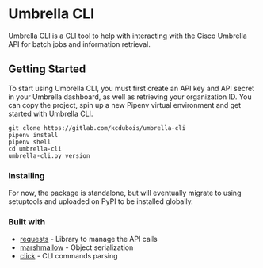# Umbrella CLI

Umbrella CLI is a CLI tool to help with interacting with the Cisco Umbrella API for batch jobs and information retrieval.

## Getting Started

To start using Umbrella CLI, you must first create an API key and API secret in your Umbrella dashboard, as well as retrieving your organization ID. You can copy the project, spin up a new Pipenv virtual environment and get started with Umbrella CLI.

```
git clone https://gitlab.com/kcdubois/umbrella-cli
pipenv install
pipenv shell
cd umbrella-cli
umbrella-cli.py version
```

### Installing

For now, the package is standalone, but will eventually migrate to using setuptools and uploaded on PyPI to be installed globally.



### Built with

* [requests](https://2.python-requests.org/en/master/) - Library to manage the API calls
* [marshmallow](https://marshmallow.readthedocs.io/en/stable/) - Object serialization
* [click](https://click.palletsprojects.com/en/7.x/) - CLI commands parsing